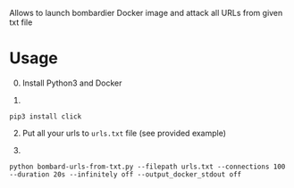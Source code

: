 Allows to launch bombardier Docker image and attack all URLs from given txt file


# Usage

0. Install Python3 and Docker

1. 
```
pip3 install click
```

2. Put all your urls to `urls.txt` file (see provided example)

3.
```
python bombard-urls-from-txt.py --filepath urls.txt --connections 100 --duration 20s --infinitely off --output_docker_stdout off
```
